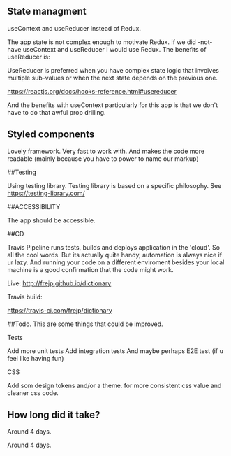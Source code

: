 ## State managment

useContext and useReducer instead of Redux.

The app state is not complex enough to motivate Redux.
If we did -not- have useContext and useReducer I would use
Redux. The benefits of useReducer is:

UseReducer is preferred when you have complex state logic that involves multiple sub-values or when the next state depends on the previous one.

https://reactjs.org/docs/hooks-reference.html#usereducer

And the benefits with useContext particularly for this app is that we don't have to do that
awful prop drilling.

## Styled components

Lovely framework. Very fast to work with.
And makes the code more readable (mainly because you have to power to name our markup)

##Testing

Using testing library. Testing library is based on a specific philosophy. See https://testing-library.com/

##ACCESSIBILITY

The app should be accessible.

##CD

Travis Pipeline runs tests, builds and deploys application in the 'cloud'. So all the cool words.
But its actually quite handy, automation is always nice if ur lazy.
And running your code on a different enviroment besides your local machine is a good confirmation
that the code might work.

Live:
http://frejp.github.io/dictionary

Travis build:

https://travis-ci.com/frejp/dictionary

##Todo. This are some things that could be improved.

Tests

Add more unit tests
Add integration tests
And maybe perhaps E2E test (if u feel like having fun)

CSS

Add som design tokens and/or a theme.
for more consistent css value and cleaner css code.

## How long did it take?

Around 4 days.




Around 4 days.


